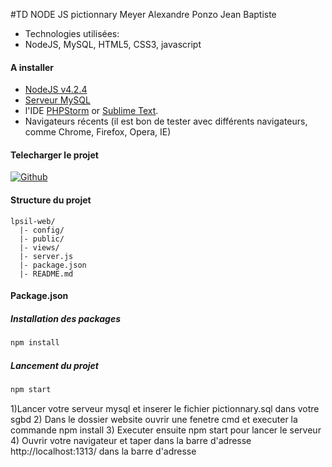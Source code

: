 #TD NODE JS pictionnary
Meyer Alexandre
Ponzo Jean Baptiste

* Technologies utilisées:
 * NodeJS, MySQL, HTML5, CSS3, javascript

#### A installer
* [NodeJS v4.2.4](https://nodejs.org/)  
* [Serveur MySQL](https://www.mysql.com/downloads/)
* l'IDE [PHPStorm](https://www.jetbrains.com/phpstorm/) or [Sublime Text](http://www.sublimetext.com/3).
* Navigateurs récents (il est bon de tester avec différents navigateurs, comme Chrome, Firefox, Opera, IE)

#### Telecharger le projet

[![Github](https://assets-cdn.github.com/images/modules/logos_page/GitHub-Mark.png)](https://github.com/meyeralexandre83/PictonnaryNodeJS)


#### Structure du projet
```
lpsil-web/
  |- config/
  |- public/
  |- views/
  |- server.js
  |- package.json
  |- README.md
```
#### Package.json

##### Installation des packages
```javascript
npm install
```

##### Lancement du projet
```javascript
npm start
```

1)Lancer votre serveur mysql et inserer le fichier pictionnary.sql dans votre sgbd
2) Dans le dossier website ouvrir une fenetre cmd et executer la commande npm install
3) Executer ensuite npm start pour lancer le serveur
4) Ouvrir votre navigateur et taper dans la barre d'adresse  http://localhost:1313/ dans la barre d'adresse
